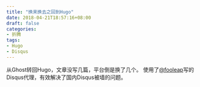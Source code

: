 ```yaml
---
title: "换来换去之回到Hugo"
date: 2018-04-21T18:57:16+08:00
draft: false
categories:
- 折腾
tags:
- Hugo
- Disqus
---
```

<!--more-->
从Ghost转回Hugo，文章没写几篇，平台倒是换了几个。
使用了[@fooleap](https://github.com/fooleap/disqus-php-api)写的Disqus代理，有效解决了国内Disqus被墙的问题。
